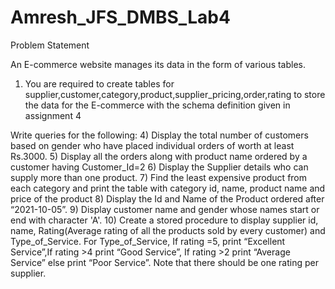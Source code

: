 # Amresh_JFS_DMBS_Lab4

Problem Statement 

An E-commerce website manages its data in the form of various tables.

1)	You are required to create tables for supplier,customer,category,product,supplier_pricing,order,rating to store the data for the E-commerce with the schema definition given in assignment 4

Write queries for the following:
4) Display the total number of customers based on gender who have placed individual orders of worth at least Rs.3000.
5) Display all the orders along with product name ordered by a customer having Customer_Id=2
6) Display the Supplier details who can supply more than one product.
7) Find the least expensive product from each category and print the table with category id, name, product name and price of the product
8) Display the Id and Name of the Product ordered after “2021-10-05”.
9) Display customer name and gender whose names start or end with character 'A'.
10) Create a stored procedure to display supplier id, name, Rating(Average rating of all the products sold by every customer) and
Type_of_Service. For Type_of_Service, If rating =5, print “Excellent Service”,If rating >4 print “Good Service”, If rating >2 print “Average
Service” else print “Poor Service”. Note that there should be one rating per supplier.
